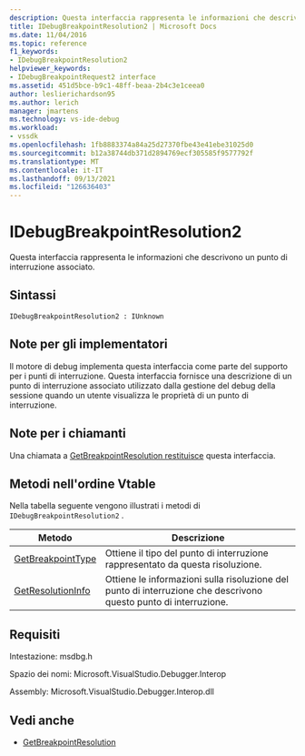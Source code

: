 ```yaml
---
description: Questa interfaccia rappresenta le informazioni che descrivono un punto di interruzione associato.
title: IDebugBreakpointResolution2 | Microsoft Docs
ms.date: 11/04/2016
ms.topic: reference
f1_keywords:
- IDebugBreakpointResolution2
helpviewer_keywords:
- IDebugBreakpointRequest2 interface
ms.assetid: 451d5bce-b9c1-48ff-beaa-2b4c3e1ceea0
author: leslierichardson95
ms.author: lerich
manager: jmartens
ms.technology: vs-ide-debug
ms.workload:
- vssdk
ms.openlocfilehash: 1fb8883374a84a25d27370fbe43e41ebe31025d0
ms.sourcegitcommit: b12a38744db371d2894769ecf305585f9577792f
ms.translationtype: MT
ms.contentlocale: it-IT
ms.lasthandoff: 09/13/2021
ms.locfileid: "126636403"
---
```

# <a name="idebugbreakpointresolution2"></a>IDebugBreakpointResolution2
Questa interfaccia rappresenta le informazioni che descrivono un punto di interruzione associato.

## <a name="syntax"></a>Sintassi

```
IDebugBreakpointResolution2 : IUnknown
```

## <a name="notes-for-implementers"></a>Note per gli implementatori
 Il motore di debug implementa questa interfaccia come parte del supporto per i punti di interruzione. Questa interfaccia fornisce una descrizione di un punto di interruzione associato utilizzato dalla gestione del debug della sessione quando un utente visualizza le proprietà di un punto di interruzione.

## <a name="notes-for-callers"></a>Note per i chiamanti
 Una chiamata a [GetBreakpointResolution restituisce](../../../extensibility/debugger/reference/idebugboundbreakpoint2-getbreakpointresolution.md) questa interfaccia.

## <a name="methods-in-vtable-order"></a>Metodi nell'ordine Vtable
 Nella tabella seguente vengono illustrati i metodi di `IDebugBreakpointResolution2` .

|Metodo|Descrizione|
|------------|-----------------|
|[GetBreakpointType](../../../extensibility/debugger/reference/idebugbreakpointresolution2-getbreakpointtype.md)|Ottiene il tipo del punto di interruzione rappresentato da questa risoluzione.|
|[GetResolutionInfo](../../../extensibility/debugger/reference/idebugbreakpointresolution2-getresolutioninfo.md)|Ottiene le informazioni sulla risoluzione del punto di interruzione che descrivono questo punto di interruzione.|

## <a name="requirements"></a>Requisiti
 Intestazione: msdbg.h

 Spazio dei nomi: Microsoft.VisualStudio.Debugger.Interop

 Assembly: Microsoft.VisualStudio.Debugger.Interop.dll

## <a name="see-also"></a>Vedi anche
- [GetBreakpointResolution](../../../extensibility/debugger/reference/idebugboundbreakpoint2-getbreakpointresolution.md)
